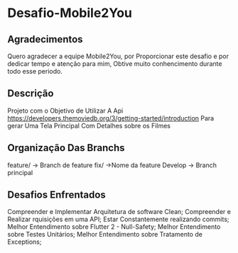# Desafio-Mobile2You

## Agradecimentos
Quero agradecer a equipe Mobile2You, por Proporcionar este desafio e por dedicar tempo e atenção para mim, Obtive muito conhencimento durante todo esse periodo.

## Descrição
Projeto com o Objetivo de Utilizar A Api https://developers.themoviedb.org/3/getting-started/introduction Para gerar Uma Tela Principal Com Detalhes sobre os Filmes

## Organização Das Branchs
feature/ → Branch de feature
fix/ →Nome da feature
Develop -> Branch principal

## Desafios Enfrentados
Compreender e Implementar Arquitetura de software Clean;
Compreender e Realizar rquisições em uma API;
Estar Constantemente realizando commits;
Melhor Entendimento sobre Flutter 2 - Null-Safety;
Melhor Entendimento sobre Testes Unitários;
Melhor Entendimento sobre Tratamento de Exceptions;

